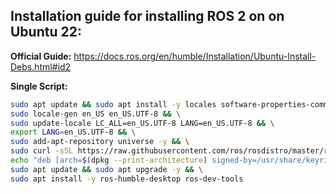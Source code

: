 ## Installation guide for installing ROS 2 on on Ubuntu 22:

**Official Guide:** https://docs.ros.org/en/humble/Installation/Ubuntu-Install-Debs.html#id2

**Single Script:**

```sh
sudo apt update && sudo apt install -y locales software-properties-common curl && \
sudo locale-gen en_US en_US.UTF-8 && \
sudo update-locale LC_ALL=en_US.UTF-8 LANG=en_US.UTF-8 && \
export LANG=en_US.UTF-8 && \
sudo add-apt-repository universe -y && \
sudo curl -sSL https://raw.githubusercontent.com/ros/rosdistro/master/ros.key -o /usr/share/keyrings/ros-archive-keyring.gpg && \
echo "deb [arch=$(dpkg --print-architecture) signed-by=/usr/share/keyrings/ros-archive-keyring.gpg] http://packages.ros.org/ros2/ubuntu $(. /etc/os-release && echo $UBUNTU_CODENAME) main" | sudo tee /etc/apt/sources.list.d/ros2.list > /dev/null && \
sudo apt update && sudo apt upgrade -y && \
sudo apt install -y ros-humble-desktop ros-dev-tools
```
